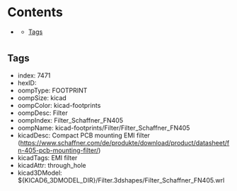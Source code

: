 



Contents
========

* [](#)
	* [Tags](#tags)

# 

## Tags

- index: 7471
- hexID: 
- oompType: FOOTPRINT
- oompSize: kicad
- oompColor: kicad-footprints
- oompDesc: Filter
- oompIndex: Filter_Schaffner_FN405
- oompName: kicad-footprints/Filter/Filter_Schaffner_FN405
- kicadDesc: Compact PCB mounting EMI filter (https://www.schaffner.com/de/produkte/download/product/datasheet/fn-405-pcb-mounting-filter/)
- kicadTags: EMI filter
- kicadAttr: through_hole
- kicad3DModel: ${KICAD6_3DMODEL_DIR}/Filter.3dshapes/Filter_Schaffner_FN405.wrl

